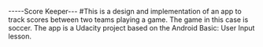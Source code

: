 -----Score Keeper---
#This is a design and implementation of an app to track scores between two teams playing a game. 
The game in this case is soccer. The app is a Udacity project based on 
the Android Basic: User Input lesson. 